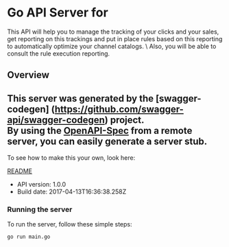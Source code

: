 # Go API Server for 

This API will help you to manage the tracking of your clicks and your sales, get reporting on this trackings and put in place rules based on this reporting to automatically optimize your channel catalogs. \\ Also, you will be able to consult the rule execution reporting. 

## Overview
This server was generated by the [swagger-codegen]
(https://github.com/swagger-api/swagger-codegen) project.  
By using the [OpenAPI-Spec](https://github.com/OAI/OpenAPI-Specification) from a remote server, you can easily generate a server stub.  
-

To see how to make this your own, look here:

[README](https://github.com/swagger-api/swagger-codegen/blob/master/README.md)

- API version: 1.0.0
- Build date: 2017-04-13T16:36:38.258Z


### Running the server
To run the server, follow these simple steps:

```
go run main.go
```

